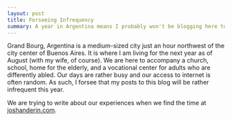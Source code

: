 ```yaml
---
layout: post
title: Forseeing Infrequency
summary: A year in Argentina means I probably won't be blogging here too frequently
---
```


Grand Bourg, Argentina is a medium-sized city just an hour northwest of the
city center of Buenos Aires. It is where I am living for the next
year as of August (with my wife, of course). We are here to accompany a
church, school, home for the elderly, and a vocational center for adults who
are differently abled. Our days are rather busy and our access to internet
is often random. As such, I forsee that my posts to this blog will be rather
infrequent this year.

We are trying to write about our experiences when we find the time at
[joshanderin.com](http://joshanderin.com).
